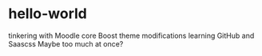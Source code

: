 # hello-world
tinkering with Moodle core Boost theme modifications
learning GitHub and Saascss
Maybe too much at once?
